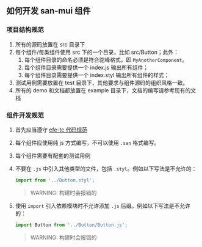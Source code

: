 ## 如何开发 san-mui 组件

### 项目结构规范

1. 所有的源码放置在 src 目录下
1. 每个组件/每类组件使用 src 下的一个目录，比如 src/Button；此外：
    1. 每个组件目录的命名必须是符合驼峰格式，即 `MyAnotherComponent`。
    1. 每个组件目录需要提供一个 index.js 输出所有组件；
    1. 每个组件目录需要提供一个 index.styl 输出所有组件的样式；
1. 测试用例需要放置在 test 目录下，其他要求与组件源码的组织风格一致。
1. 所有的 demo 和文档都放置在 example 目录下，文档的编写请参考现有的文档

### 组件开发规范

1. 首先应当遵守 [efe-tc 代码规范](https://github.com/ecomfe/spec)    
1. 每个组件应使用纯 js 方式编写，不可以使用 `.san` 格式编写。
1. 每个组件需要有配套的测试用例
1. 不要在 `.js` 中引入其他类型的文件，包括 `.styl`。例如以下写法是不允许的：

    ```js
    import from '../Button.styl';
    ```

    > WARNING: 构建时会报错的

1. 使用 `import` 引入依赖模块时不允许添加 `.js` 后缀。例如以下写法是不允许的：

    ```js
    import Button from '../Button/Button.js';
    ```

    > WARNING: 构建时会报错的
